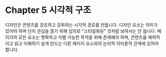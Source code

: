 # Chapter 5 시각적 구조

디자인은 콘텐츠를 강조하고 강화하는 시각적 경로를 만듭니다. 디자인 요소는 의미가 있어야 하며 단지 관심을 끌기 위해 임의로 "스타일화된" 것처럼 보여서는 안 됩니다. 페이지의 모든 요소는 명확하고 식별 가능한 목적을 위해 존재해야 하며, 콘텐츠를 매력적이고 읽고 이해하기 쉽게 만드는 다른 페이지 요소와의 논리적 의미론적 관계에 있어야 합니다.
